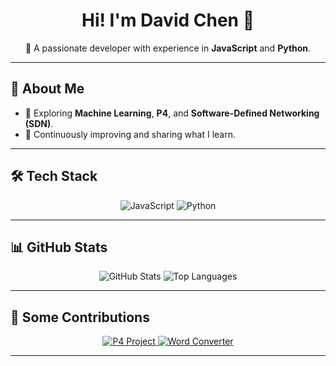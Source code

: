 <div align="center">
  <h1>Hi! I'm David Chen 👋</h1>
  <p>🌟 A passionate developer with experience in <b>JavaScript</b> and <b>Python</b>.</p>
</div>

---

## 🌱 About Me
- 🚀 Exploring **Machine Learning**, **P4**, and **Software-Defined Networking (SDN)**.
- 🎯 Continuously improving and sharing what I learn.

---

## 🛠 Tech Stack
<div align="center">
  <img src="https://img.shields.io/badge/JavaScript-323330?style=for-the-badge&logo=javascript&logoColor=F7DF1E" alt="JavaScript" />
  <img src="https://img.shields.io/badge/Python-3776AB?style=for-the-badge&logo=python&logoColor=white" alt="Python" />
</div>

---

## 📊 GitHub Stats
<div align="center">
  <img src="https://github-readme-stats.vercel.app/api?username=davidchen0970&show_icons=true&theme=radical" alt="GitHub Stats" />
  <!-- <img src="https://github-readme-streak-stats.herokuapp.com/?user=davidchen0970&theme=radical" alt="GitHub Streak" /> -->
  <img src="https://github-readme-stats.vercel.app/api/top-langs/?username=davidchen0970&layout=compact&theme=radical" alt="Top Languages" />
</div>

---

## 🚀 Some Contributions
<div align="center">
  <a href="https://github.com/davidchen0970/P4">
    <img src="https://github-readme-stats.vercel.app/api/pin/?username=davidchen0970&repo=P4&theme=radical" alt="P4 Project" />
  </a>
  <a href="https://github.com/davidchen0970/wordConverter">
    <img src="https://github-readme-stats.vercel.app/api/pin/?username=davidchen0970&repo=wordConverter&theme=radical" alt="Word Converter" />
  </a>
</div>

---

<!-- ## 📫 Let's Connect
<div align="center">
  <a href="https://www.linkedin.com/in/davidchen0970/" target="_blank">
    <img src="https://img.shields.io/badge/LinkedIn-0A66C2?style=for-the-badge&logo=linkedin&logoColor=white" alt="LinkedIn" />
  </a>
  <a href="mailto:davidchen@example.com">
    <img src="https://img.shields.io/badge/Email-D14836?style=for-the-badge&logo=gmail&logoColor=white" alt="Email" />
  </a>
</div> -->
